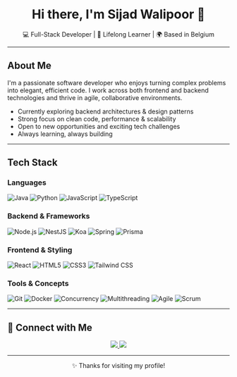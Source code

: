 <h1 align="center">Hi there, I'm Sijad Walipoor 👋</h1>

<p align="center">
  💻 Full-Stack Developer | 🧠 Lifelong Learner | 🌍 Based in Belgium
</p>

---

## About Me

I'm a passionate software developer who enjoys turning complex problems into elegant, efficient code. I work across both frontend and backend technologies and thrive in agile, collaborative environments.

- Currently exploring backend architectures & design patterns  
- Strong focus on clean code, performance & scalability  
- Open to new opportunities and exciting tech challenges  
- Always learning, always building  

---

## Tech Stack

### Languages  
![Java](https://img.shields.io/badge/Java-ED8B00?style=for-the-badge&logo=openjdk&logoColor=white)
![Python](https://img.shields.io/badge/Python-3776AB?style=for-the-badge&logo=python&logoColor=white)
![JavaScript](https://img.shields.io/badge/JavaScript-F7DF1E?style=for-the-badge&logo=javascript&logoColor=black)
![TypeScript](https://img.shields.io/badge/TypeScript-3178C6?style=for-the-badge&logo=typescript&logoColor=white)

### Backend & Frameworks  
![Node.js](https://img.shields.io/badge/Node.js-339933?style=for-the-badge&logo=node-dot-js&logoColor=white)
![NestJS](https://img.shields.io/badge/NestJS-E0234E?style=for-the-badge&logo=nestjs&logoColor=white)
![Koa](https://img.shields.io/badge/Koa-33333D?style=for-the-badge&logo=koa&logoColor=white)
![Spring](https://img.shields.io/badge/Spring-6DB33F?style=for-the-badge&logo=spring&logoColor=white)
![Prisma](https://img.shields.io/badge/Prisma-2D3748?style=for-the-badge&logo=prisma&logoColor=white)

### Frontend & Styling  
![React](https://img.shields.io/badge/React-61DAFB?style=for-the-badge&logo=react&logoColor=black)
![HTML5](https://img.shields.io/badge/HTML5-E34F26?style=for-the-badge&logo=html5&logoColor=white)
![CSS3](https://img.shields.io/badge/CSS3-1572B6?style=for-the-badge&logo=css3&logoColor=white)
![Tailwind CSS](https://img.shields.io/badge/TailwindCSS-38B2AC?style=for-the-badge&logo=tailwind-css&logoColor=white)

### Tools & Concepts  
![Git](https://img.shields.io/badge/Git-F05032?style=for-the-badge&logo=git&logoColor=white)
![Docker](https://img.shields.io/badge/Docker-2496ED?style=for-the-badge&logo=docker&logoColor=white)
![Concurrency](https://img.shields.io/badge/Concurrency-%23007ACC?style=for-the-badge)
![Multithreading](https://img.shields.io/badge/Multithreading-%23FF9900?style=for-the-badge)
![Agile](https://img.shields.io/badge/Agile-0052CC?style=for-the-badge&logo=agile&logoColor=white)
![Scrum](https://img.shields.io/badge/Scrum-6DB33F?style=for-the-badge&logo=scrumalliance&logoColor=white)

---

## 🔗 Connect with Me

<p align="center">
  <a href="www.linkedin.com/in/sijad-walipoor-8ab62530a" target="_blank">
    <img src="https://img.shields.io/badge/LinkedIn-0A66C2?style=for-the-badge&logo=linkedin&logoColor=white" />
  </a>
  <a href="mailto:sijad.walipoor@outlook.com">
    <img src="https://img.shields.io/badge/Email-D14836?style=for-the-badge&logo=gmail&logoColor=white" />
  </a>
</p>

---

<p align="center">
  ✨ Thanks for visiting my profile!
</p>
